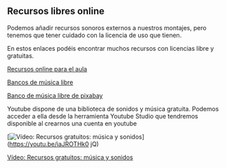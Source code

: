 ## Recursos libres online

Podemos añadir recursos sonoros externos a nuestros montajes, pero tenemos que tener cuidado con la licencia de uso que tienen.

En estos enlaces podéis encontrar muchos recursos con licencias libre y gratuitas.

[Recursos online para el aula](https://aonialearning.com/herramientas/recursos-digitales-aula-online/)

[Bancos de música libre](https://www.educaciontrespuntocero.com/recursos/bancos-de-musica-libre/)

[Banco de música libre de pixabay](https://pixabay.com/es/music/)

Youtube dispone de una biblioteca de sonidos y música gratuita. Podemos acceder a ella desde la herramienta Youtube Studio que tendremos disponible al crearnos una cuenta en youtube

[![Vídeo: Recursos gratuitos: música y sonidos](https://img.youtube.com/vi/iaJROTHk0jQ/0.jpg?raw=true)](https://youtu.be/iaJROTHk0 jQ)

[Vídeo: Recursos gratuitos: música y sonidos](https://youtu.be/iaJROTHk0jQ)
